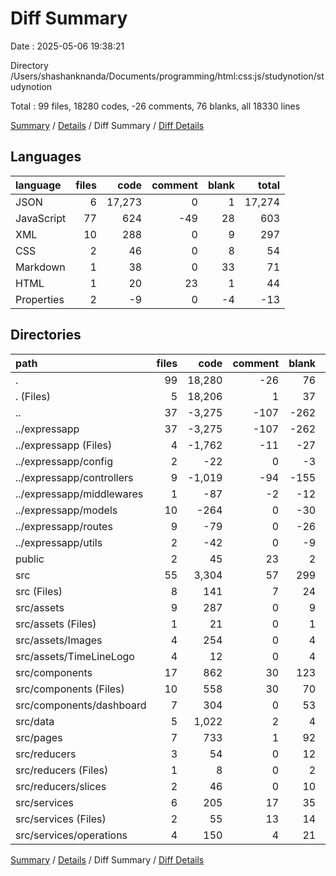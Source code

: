 # Diff Summary

Date : 2025-05-06 19:38:21

Directory /Users/shashanknanda/Documents/programming/html:css:js/studynotion/studynotion

Total : 99 files,  18280 codes, -26 comments, 76 blanks, all 18330 lines

[Summary](results.md) / [Details](details.md) / Diff Summary / [Diff Details](diff-details.md)

## Languages
| language | files | code | comment | blank | total |
| :--- | ---: | ---: | ---: | ---: | ---: |
| JSON | 6 | 17,273 | 0 | 1 | 17,274 |
| JavaScript | 77 | 624 | -49 | 28 | 603 |
| XML | 10 | 288 | 0 | 9 | 297 |
| CSS | 2 | 46 | 0 | 8 | 54 |
| Markdown | 1 | 38 | 0 | 33 | 71 |
| HTML | 1 | 20 | 23 | 1 | 44 |
| Properties | 2 | -9 | 0 | -4 | -13 |

## Directories
| path | files | code | comment | blank | total |
| :--- | ---: | ---: | ---: | ---: | ---: |
| . | 99 | 18,280 | -26 | 76 | 18,330 |
| . (Files) | 5 | 18,206 | 1 | 37 | 18,244 |
| .. | 37 | -3,275 | -107 | -262 | -3,644 |
| ../expressapp | 37 | -3,275 | -107 | -262 | -3,644 |
| ../expressapp (Files) | 4 | -1,762 | -11 | -27 | -1,800 |
| ../expressapp/config | 2 | -22 | 0 | -3 | -25 |
| ../expressapp/controllers | 9 | -1,019 | -94 | -155 | -1,268 |
| ../expressapp/middlewares | 1 | -87 | -2 | -12 | -101 |
| ../expressapp/models | 10 | -264 | 0 | -30 | -294 |
| ../expressapp/routes | 9 | -79 | 0 | -26 | -105 |
| ../expressapp/utils | 2 | -42 | 0 | -9 | -51 |
| public | 2 | 45 | 23 | 2 | 70 |
| src | 55 | 3,304 | 57 | 299 | 3,660 |
| src (Files) | 8 | 141 | 7 | 24 | 172 |
| src/assets | 9 | 287 | 0 | 9 | 296 |
| src/assets (Files) | 1 | 21 | 0 | 1 | 22 |
| src/assets/Images | 4 | 254 | 0 | 4 | 258 |
| src/assets/TimeLineLogo | 4 | 12 | 0 | 4 | 16 |
| src/components | 17 | 862 | 30 | 123 | 1,015 |
| src/components (Files) | 10 | 558 | 30 | 70 | 658 |
| src/components/dashboard | 7 | 304 | 0 | 53 | 357 |
| src/data | 5 | 1,022 | 2 | 4 | 1,028 |
| src/pages | 7 | 733 | 1 | 92 | 826 |
| src/reducers | 3 | 54 | 0 | 12 | 66 |
| src/reducers (Files) | 1 | 8 | 0 | 2 | 10 |
| src/reducers/slices | 2 | 46 | 0 | 10 | 56 |
| src/services | 6 | 205 | 17 | 35 | 257 |
| src/services (Files) | 2 | 55 | 13 | 14 | 82 |
| src/services/operations | 4 | 150 | 4 | 21 | 175 |

[Summary](results.md) / [Details](details.md) / Diff Summary / [Diff Details](diff-details.md)